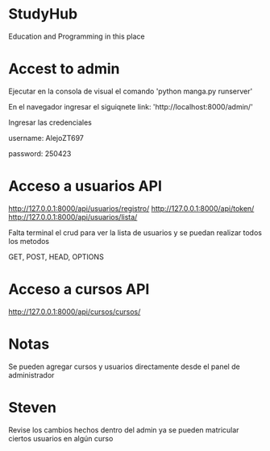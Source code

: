 # StudyHub
 Education and Programming in this place

# Accest to admin
 Ejecutar en la consola de visual el comando
 'python manga.py runserver'

 En el navegador ingresar el siguiqnete link:
 'http://localhost:8000/admin/'

 Ingresar las credenciales

 username: AlejoZT697

 password: 250423

# Acceso a usuarios API

 http://127.0.0.1:8000/api/usuarios/registro/
http://127.0.0.1:8000/api/token/
http://127.0.0.1:8000/api/usuarios/lista/

Falta terminal el crud para ver la lista de usuarios y se puedan realizar todos los metodos

GET, POST, HEAD, OPTIONS

# Acceso a cursos API

http://127.0.0.1:8000/api/cursos/cursos/

# Notas

Se pueden agregar cursos y usuarios directamente desde el panel de administrador

# Steven 
Revise los cambios hechos dentro del admin ya se pueden matricular ciertos usuarios en algún curso 